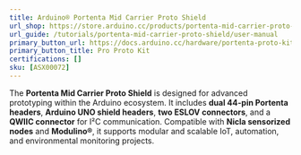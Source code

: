 ```yaml
---
title: Arduino® Portenta Mid Carrier Proto Shield
url_shop: https://store.arduino.cc/products/portenta-mid-carrier-proto-shield
url_guide: /tutorials/portenta-mid-carrier-proto-shield/user-manual
primary_button_url: https://docs.arduino.cc/hardware/portenta-proto-kit-me
primary_button_title: Pro Proto Kit
certifications: []
sku: [ASX00072]
---
```


The **Portenta Mid Carrier Proto Shield** is designed for advanced prototyping within the Arduino ecosystem. It includes **dual 44-pin Portenta headers**, **Arduino UNO shield headers**, **two ESLOV connectors**, and a **QWIIC connector** for I²C communication. Compatible with **Nicla sensorized nodes** and **Modulino®**, it supports modular and scalable IoT, automation, and environmental monitoring projects.
